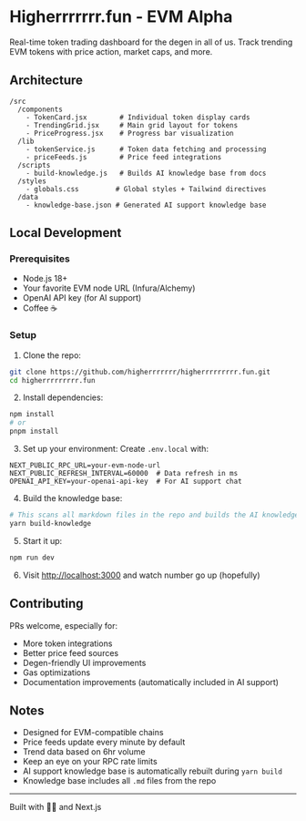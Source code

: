 # Higherrrrrrr.fun - EVM Alpha

Real-time token trading dashboard for the degen in all of us. Track trending EVM tokens with price action, market caps, and more.

## Architecture

```
/src
  /components
    - TokenCard.jsx        # Individual token display cards
    - TrendingGrid.jsx     # Main grid layout for tokens
    - PriceProgress.jsx    # Progress bar visualization
  /lib
    - tokenService.js      # Token data fetching and processing
    - priceFeeds.js        # Price feed integrations
  /scripts
    - build-knowledge.js   # Builds AI knowledge base from docs
  /styles
    - globals.css         # Global styles + Tailwind directives
  /data
    - knowledge-base.json # Generated AI support knowledge base
```

## Local Development

### Prerequisites
- Node.js 18+
- Your favorite EVM node URL (Infura/Alchemy)
- OpenAI API key (for AI support)
- Coffee ☕

### Setup

1. Clone the repo:
```bash
git clone https://github.com/higherrrrrrr/higherrrrrrrrr.fun.git
cd higherrrrrrrrr.fun
```

2. Install dependencies:
```bash
npm install
# or
pnpm install
```

3. Set up your environment:
Create `.env.local` with:
```env
NEXT_PUBLIC_RPC_URL=your-evm-node-url
NEXT_PUBLIC_REFRESH_INTERVAL=60000  # Data refresh in ms
OPENAI_API_KEY=your-openai-api-key  # For AI support chat
```

4. Build the knowledge base:
```bash
# This scans all markdown files in the repo and builds the AI knowledge base
yarn build-knowledge
```

5. Start it up:
```bash
npm run dev
```

6. Visit [http://localhost:3000](http://localhost:3000) and watch number go up (hopefully)

## Contributing

PRs welcome, especially for:
- More token integrations
- Better price feed sources
- Degen-friendly UI improvements
- Gas optimizations
- Documentation improvements (automatically included in AI support)

## Notes

- Designed for EVM-compatible chains
- Price feeds update every minute by default
- Trend data based on 6hr volume
- Keep an eye on your RPC rate limits
- AI support knowledge base is automatically rebuilt during `yarn build`
- Knowledge base includes all `.md` files from the repo

---

Built with 💎🤲 and Next.js